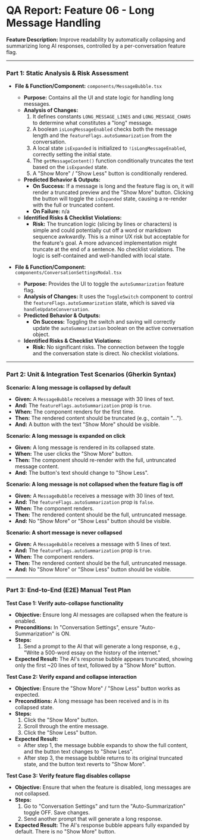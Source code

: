 
# QA Report: Feature 06 - Long Message Handling

**Feature Description:** Improve readability by automatically collapsing and summarizing long AI responses, controlled by a per-conversation feature flag.

---

### **Part 1: Static Analysis & Risk Assessment**

*   **File & Function/Component:** `components/MessageBubble.tsx`
    *   **Purpose:** Contains all the UI and state logic for handling long messages.
    *   **Analysis of Changes:**
        1.  It defines constants `LONG_MESSAGE_LINES` and `LONG_MESSAGE_CHARS` to determine what constitutes a "long" message.
        2.  A boolean `isLongMessageEnabled` checks both the message length and the `featureFlags.autoSummarization` from the conversation.
        3.  A local state `isExpanded` is initialized to `!isLongMessageEnabled`, correctly setting the initial state.
        4.  The `getMessageContent()` function conditionally truncates the text based on the `isExpanded` state.
        5.  A "Show More" / "Show Less" button is conditionally rendered.
    *   **Predicted Behavior & Outputs:**
        *   **On Success:** If a message is long and the feature flag is on, it will render a truncated preview and the "Show More" button. Clicking the button will toggle the `isExpanded` state, causing a re-render with the full or truncated content.
        *   **On Failure:** n/a
    *   **Identified Risks & Checklist Violations:**
        *   **Risk:** The truncation logic (slicing by lines or characters) is simple and could potentially cut off a word or markdown sequence awkwardly. This is a minor UX risk but acceptable for the feature's goal. A more advanced implementation might truncate at the end of a sentence. No checklist violations. The logic is self-contained and well-handled with local state.

*   **File & Function/Component:** `components/ConversationSettingsModal.tsx`
    *   **Purpose:** Provides the UI to toggle the `autoSummarization` feature flag.
    *   **Analysis of Changes:** It uses the `ToggleSwitch` component to control the `featureFlags.autoSummarization` state, which is saved via `handleUpdateConversation`.
    *   **Predicted Behavior & Outputs:**
        *   **On Success:** Toggling the switch and saving will correctly update the `autoSummarization` boolean on the active conversation object.
    *   **Identified Risks & Checklist Violations:**
        *   **Risk:** No significant risks. The connection between the toggle and the conversation state is direct. No checklist violations.

---

### **Part 2: Unit & Integration Test Scenarios (Gherkin Syntax)**

**Scenario: A long message is collapsed by default**
*   **Given:** A `MessageBubble` receives a message with 30 lines of text.
*   **And:** The `featureFlags.autoSummarization` prop is `true`.
*   **When:** The component renders for the first time.
*   **Then:** The rendered content should be truncated (e.g., contain "...").
*   **And:** A button with the text "Show More" should be visible.

**Scenario: A long message is expanded on click**
*   **Given:** A long message is rendered in its collapsed state.
*   **When:** The user clicks the "Show More" button.
*   **Then:** The component should re-render with the full, untruncated message content.
*   **And:** The button's text should change to "Show Less".

**Scenario: A long message is not collapsed when the feature flag is off**
*   **Given:** A `MessageBubble` receives a message with 30 lines of text.
*   **And:** The `featureFlags.autoSummarization` prop is `false`.
*   **When:** The component renders.
*   **Then:** The rendered content should be the full, untruncated message.
*   **And:** No "Show More" or "Show Less" button should be visible.

**Scenario: A short message is never collapsed**
*   **Given:** A `MessageBubble` receives a message with 5 lines of text.
*   **And:** The `featureFlags.autoSummarization` prop is `true`.
*   **When:** The component renders.
*   **Then:** The rendered content should be the full, untruncated message.
*   **And:** No "Show More" or "Show Less" button should be visible.

---

### **Part 3: End-to-End (E2E) Manual Test Plan**

**Test Case 1: Verify auto-collapse functionality**
*   **Objective:** Ensure long AI messages are collapsed when the feature is enabled.
*   **Preconditions:** In "Conversation Settings", ensure "Auto-Summarization" is ON.
*   **Steps:**
    1.  Send a prompt to the AI that will generate a long response, e.g., "Write a 500-word essay on the history of the internet."
*   **Expected Result:** The AI's response bubble appears truncated, showing only the first ~20 lines of text, followed by a "Show More" button.

**Test Case 2: Verify expand and collapse interaction**
*   **Objective:** Ensure the "Show More" / "Show Less" button works as expected.
*   **Preconditions:** A long message has been received and is in its collapsed state.
*   **Steps:**
    1.  Click the "Show More" button.
    2.  Scroll through the entire message.
    3.  Click the "Show Less" button.
*   **Expected Result:**
    *   After step 1, the message bubble expands to show the full content, and the button text changes to "Show Less".
    *   After step 3, the message bubble returns to its original truncated state, and the button text reverts to "Show More".

**Test Case 3: Verify feature flag disables collapse**
*   **Objective:** Ensure that when the feature is disabled, long messages are not collapsed.
*   **Steps:**
    1.  Go to "Conversation Settings" and turn the "Auto-Summarization" toggle OFF. Save changes.
    2.  Send another prompt that will generate a long response.
*   **Expected Result:** The AI's response bubble appears fully expanded by default. There is no "Show More" button.